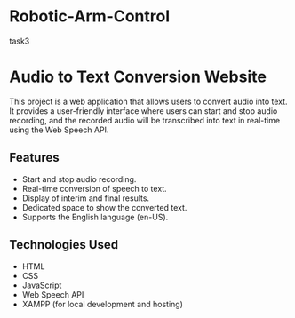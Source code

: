 # Robotic-Arm-Control

task3

# Audio to Text Conversion Website

This project is a web application that allows users to convert audio into text. It provides a user-friendly interface where users can start and stop audio recording, and the recorded audio will be transcribed into text in real-time using the Web Speech API.

## Features

- Start and stop audio recording.
- Real-time conversion of speech to text.
- Display of interim and final results.
- Dedicated space to show the converted text.
- Supports the English language (en-US).

## Technologies Used

- HTML
- CSS
- JavaScript
- Web Speech API
- XAMPP (for local development and hosting)




